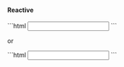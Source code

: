 <h4 class="miami reactive">Reactive</h4>
```html
<input type="text"
  formControlName="nickname">
```
<p>or</p>
```html
<input type="text"
  [formControl]="form.get('nickname')">
```